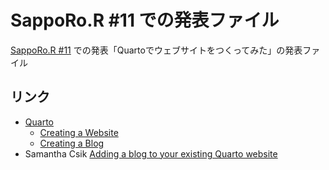 # SappoRo.R #11 での発表ファイル

[SappoRo.R #11](https://connpass.com/event/307297/) での発表「Quartoでウェブサイトをつくってみた」の発表ファイル

## リンク

-   [Quarto](https://quarto.org/)
    -   [Creating a Website](https://quarto.org/docs/websites/)
    -   [Creating a Blog](https://quarto.org/docs/websites/website-blog.html)
-   Samantha Csik [Adding a blog to your existing Quarto website](https://samanthacsik.github.io/posts/2022-10-24-quarto-blogs/)
